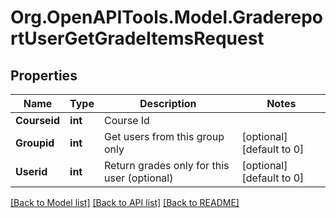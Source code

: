 # Org.OpenAPITools.Model.GradereportUserGetGradeItemsRequest

## Properties

Name | Type | Description | Notes
------------ | ------------- | ------------- | -------------
**Courseid** | **int** | Course Id | 
**Groupid** | **int** | Get users from this group only | [optional] [default to 0]
**Userid** | **int** | Return grades only for this user (optional) | [optional] [default to 0]

[[Back to Model list]](../README.md#documentation-for-models) [[Back to API list]](../README.md#documentation-for-api-endpoints) [[Back to README]](../README.md)

